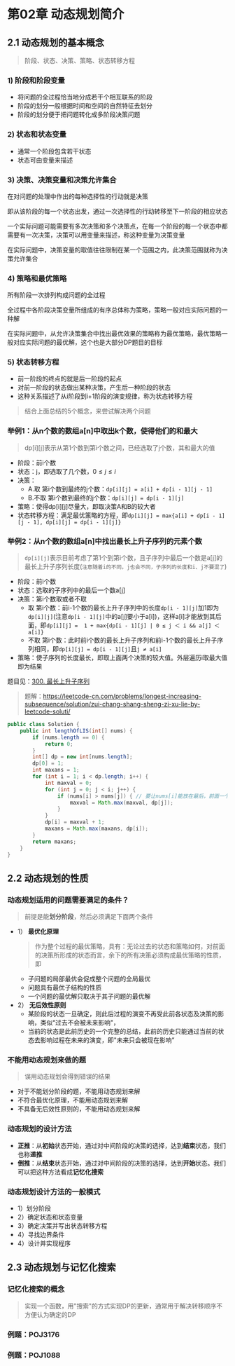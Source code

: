 # 第02章 动态规划简介

## 2.1 动态规划的基本概念
> 阶段、状态、决策、策略、状态转移方程

### 1) 阶段和阶段变量
+ 将问题的全过程恰当地分成若干个相互联系的阶段
+ 阶段的划分一般根据时间和空间的自然特征去划分
+ 阶段的划分便于把问题转化成多阶段决策问题

### 2) 状态和状态变量
+ 通常一个阶段包含若干状态
+ 状态可由变量来描述

### 3) 决策、决策变量和决策允许集合
在对问题的处理中作出的每种选择性的行动就是决策

即从该阶段的每一个状态出发，通过一次选择性的行动转移至下一阶段的相应状态

一个实际问题可能需要有多次决策和多个决策点，在每一个阶段的每一个状态中都需要有一次决策，决策可以用变量来描述，称这种变量为决策变量

在实际问题中，决策变量的取值往往限制在某一个范围之内，此决策范围就称为决策允许集合

### 4) 策略和最优策略
所有阶段一次排列构成问题的全过程

全过程中各阶段决策变量所组成的有序总体称为策略，策略一般对应实际问题的一种解

在实际问题中，从允许决策集合中找出最优效果的策略称为最优策略，最优策略一般对应实际问题的最优解，这个也是大部分DP题目的目标

### 5) 状态转移方程
+ 前一阶段的终点的就是后一阶段的起点
+ 对前一阶段的状态做出某种决策，产生后一种阶段的状态
+ 这种关系描述了从i阶段到i+1阶段的演变规律，称为状态转移方程

> 结合上面总结的5个概念，来尝试解决两个问题

### 举例1：从n个数的数组a[n]中取出k个数，使得他们的和最大
> dp[i][j]表示从第1个数到第i个数之间，已经选取了j个数，其和最大的值

+ 阶段：前i个数
+ 状态：j，即选取了几个数，$0≤j≤i$
+ 决策：
  + A.取   第i个数到最终的j个数：`dp[i][j] = a[i] + dp[i - 1][j - 1]`
  + B.不取 第i个数到最终的j个数：`dp[i][j] = dp[i - 1][j]`
+ 策略：使得dp[i][j]尽量大，即取决策A和B的较大者
+ 状态转移方程：满足最优策略的方程，即`dp[i][j] = max{a[i] + dp[i - 1][j - 1], dp[i][j] = dp[i - 1][j]}`

### 举例2：从n个数的数组a[n]中找出最长上升子序列的元素个数
> `dp[i][j]`表示目前考虑了第1个到第i个数，且子序列中最后一个数是a[j]的最长上升子序列长度(`注意随着i的不同，j也会不同，子序列的长度和i、j不要混了`)
+ 阶段：前i个数
+ 状态：选取的子序列中的最后一个数a[j]
+ 决策：第i个数取或者不取
  + 取   第i个数：前i-1个数的最长上升子序列中的长度`dp[i - 1][j]`加1即为`dp[i][j]`(注意`dp[i - 1][j]`中的a[j]要小于a[i])，这样a[i]才能放到其后面，即`dp[i][j] =  1 + max{dp[i - 1][j] | 0 ≤ j ＜ i && a[j] ＜ a[i]}`
  + 不取 第i个数：此时前i个数的最长上升子序列和前i-1个数的最长上升子序列相同，即`dp[i][j] = dp[i - 1][j]`且`j ≠ a[i]`
+ 策略：使子序列的长度最长，即取上面两个决策的较大值。外层遍历i取最大值即为结果

题目见：[300. 最长上升子序列](https://leetcode-cn.com/problems/longest-increasing-subsequence/)
> 题解：https://leetcode-cn.com/problems/longest-increasing-subsequence/solution/zui-chang-shang-sheng-zi-xu-lie-by-leetcode-soluti/
```java
public class Solution {
    public int lengthOfLIS(int[] nums) {
        if (nums.length == 0) {
            return 0;
        }
        int[] dp = new int[nums.length];
        dp[0] = 1;
        int maxans = 1;
        for (int i = 1; i < dp.length; i++) {
            int maxval = 0;
            for (int j = 0; j < i; j++) {
                if (nums[i] > nums[j]) { // 要让nums[i]能放在最后，前面一个数必须小于nums[i]
                    maxval = Math.max(maxval, dp[j]);
                }
            }
            dp[i] = maxval + 1;
            maxans = Math.max(maxans, dp[i]);
        }
        return maxans;
    }
}
```

## 2.2 动态规划的性质
### 动态规划适用的问题需要满足的条件？
> 前提是能**划分阶段**，然后必须满足下面两个条件
+ 1） **最优化原理**
  > 作为整个过程的最优策略，具有：无论过去的状态和策略如何，对前面的决策所形成的状态而言，余下的所有决策必须构成最优策略的性质，即
  + 子问题的局部最优会促成整个问题的全局最优
  + 问题具有最优子结构的性质
  + 一个问题的最优解只取决于其子问题的最优解
+ 2） **无后效性原则**
  + 某阶段的状态一旦确定，则此后过程的演变不再受此前各状态及决策的影响，类似“过去不会被未来影响"，
  + 当前的状态是此前历史的一个完整的总结，此前的历史只能通过当前的状态去影响过程在未来的演变，即"未来只会被现在影响”

### 不能用动态规划来做的题
> 误用动态规划会得到错误的结果
+ 对于不能划分阶段的题，不能用动态规划来解
+ 不符合最优化原理，不能用动态规划来解
+ 不具备无后效性原则的，不能用动态规划来解

### 动态规划的设计方法
+ **正推**：从**初始**状态开始，通过对中间阶段的决策的选择，达到**结束**状态，我们也称**递推**
+ **倒推**：从**结束**状态开始，通过对中间阶段的决策的选择，达到**开始**状态。我们可以把这种方法看成**记忆化搜索**

### 动态规划设计方法的一般模式
+ 1）划分阶段
+ 2）确定状态和状态变量
+ 3）确定决策并写出状态转移方程
+ 4）寻找边界条件
+ 4）设计并实现程序

## 2.3 动态规划与记忆化搜索
### 记忆化搜索的概念
> 实现一个函数，用"搜索"的方式实现DP的更新，通常用于解决转移顺序不方便认为确定的DP

### 例题：POJ3176
### 例题：POJ1088